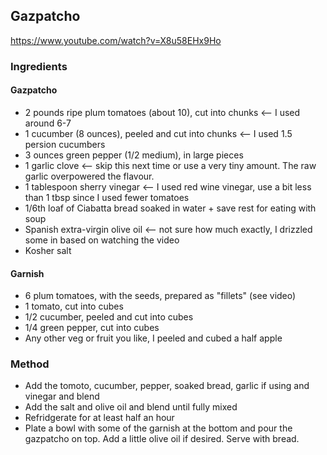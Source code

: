 ## Gazpatcho
<https://www.youtube.com/watch?v=X8u58EHx9Ho>

### Ingredients
#### Gazpatcho
- 2 pounds ripe plum tomatoes (about 10), cut into chunks <-- I used around 6-7
- 1 cucumber (8 ounces), peeled and cut into chunks <-- I used 1.5 persion cucumbers
- 3 ounces green pepper (1/2 medium), in large pieces
- 1 garlic clove <-- skip this next time or use a very tiny amount. The raw garlic overpowered the flavour. 
- 1 tablespoon sherry vinegar <-- I used red wine vinegar, use a bit less than 1 tbsp since I used fewer tomatoes
- 1/6th loaf of Ciabatta bread soaked in water + save rest for eating with soup
- Spanish extra-virgin olive oil <-- not sure how much exactly, I drizzled some in based on watching the video
- Kosher salt

#### Garnish
- 6 plum tomatoes, with the seeds, prepared as "fillets" (see video)
- 1 tomato, cut into cubes
- 1/2 cucumber, peeled and cut into cubes
- 1/4 green pepper, cut into cubes
- Any other veg or fruit you like, I peeled and cubed a half apple

### Method
- Add the tomoto, cucumber, pepper, soaked bread, garlic if using and vinegar and blend
- Add the salt and olive oil and blend until fully mixed
- Refridgerate for at least half an hour
- Plate a bowl with some of the garnish at the bottom and pour the gazpatcho on top. Add a little olive oil if desired. Serve with bread. 
